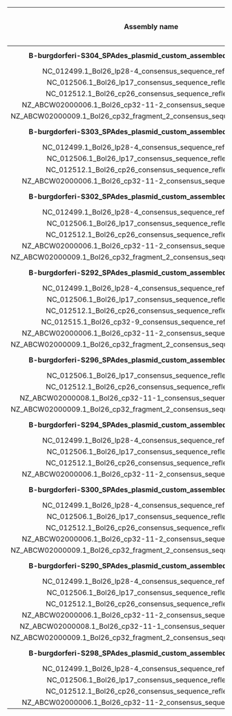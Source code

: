 |                                          Assembly name                                           |Coverage to reference (>75%)|     Counted NT % (?N)      |  Other ambiguous % (2 NT)  |  Other ambiguous % (3 NT)  |          N/Gap %           |
|:------------------------------------------------------------------------------------------------:|:--------------------------:|:--------------------------:|:--------------------------:|:--------------------------:|:--------------------------:|
|             <b>B-burgdorferi-S304_SPAdes_plasmid_custom_assembled_filtered.fasta</b>             |         5 plasmids         |                            |                            |                            |                            |
|                     NC_012499.1_Bol26_lp28-4_consensus_sequence_reflen_28812                     |             99             |             1              |             1              |             0              |             0              |
|                      NC_012506.1_Bol26_lp17_consensus_sequence_reflen_17287                      |             92             |             7              |             0              |             0              |             0              |
|                      NC_012512.1_Bol26_cp26_consensus_sequence_reflen_26523                      |             85             |             15             |             0              |             0              |             0              |
|                 NZ_ABCW02000006.1_Bol26_cp32-11-2_consensus_sequence_reflen_2701                 |             87             |             15             |             5              |             0              |             0              |
|             NZ_ABCW02000009.1_Bol26_cp32_fragment_2_consensus_sequence_reflen_11269              |             87             |             13             |             1              |             0              |             0              |
|             <b>B-burgdorferi-S303_SPAdes_plasmid_custom_assembled_filtered.fasta</b>             |         4 plasmids         |                            |                            |                            |                            |
|                     NC_012499.1_Bol26_lp28-4_consensus_sequence_reflen_28812                     |             80             |             15             |             1              |             0              |             0              |
|                      NC_012506.1_Bol26_lp17_consensus_sequence_reflen_17287                      |             85             |             14             |             0              |             0              |             0              |
|                      NC_012512.1_Bol26_cp26_consensus_sequence_reflen_26523                      |             94             |             6              |             0              |             0              |             0              |
|                 NZ_ABCW02000006.1_Bol26_cp32-11-2_consensus_sequence_reflen_2701                 |             87             |             13             |             0              |             0              |             0              |
|             <b>B-burgdorferi-S302_SPAdes_plasmid_custom_assembled_filtered.fasta</b>             |         5 plasmids         |                            |                            |                            |                            |
|                     NC_012499.1_Bol26_lp28-4_consensus_sequence_reflen_28812                     |            100             |             0              |             1              |             0              |             0              |
|                      NC_012506.1_Bol26_lp17_consensus_sequence_reflen_17287                      |             92             |             7              |             0              |             0              |             0              |
|                      NC_012512.1_Bol26_cp26_consensus_sequence_reflen_26523                      |             85             |             15             |             0              |             0              |             0              |
|                 NZ_ABCW02000006.1_Bol26_cp32-11-2_consensus_sequence_reflen_2701                 |             87             |             15             |             5              |             0              |             0              |
|             NZ_ABCW02000009.1_Bol26_cp32_fragment_2_consensus_sequence_reflen_11269              |             87             |             13             |             1              |             0              |             0              |
|             <b>B-burgdorferi-S292_SPAdes_plasmid_custom_assembled_filtered.fasta</b>             |         6 plasmids         |                            |                            |                            |                            |
|                     NC_012499.1_Bol26_lp28-4_consensus_sequence_reflen_28812                     |             99             |             1              |             1              |             0              |             0              |
|                      NC_012506.1_Bol26_lp17_consensus_sequence_reflen_17287                      |             92             |             7              |             0              |             0              |             0              |
|                      NC_012512.1_Bol26_cp26_consensus_sequence_reflen_26523                      |             85             |             15             |             0              |             0              |             0              |
|                     NC_012515.1_Bol26_cp32-9_consensus_sequence_reflen_30597                     |             75             |             25             |             1              |             0              |             0              |
|                 NZ_ABCW02000006.1_Bol26_cp32-11-2_consensus_sequence_reflen_2701                 |             87             |             15             |             5              |             0              |             0              |
|             NZ_ABCW02000009.1_Bol26_cp32_fragment_2_consensus_sequence_reflen_11269              |             87             |             13             |             1              |             0              |             0              |
|             <b>B-burgdorferi-S296_SPAdes_plasmid_custom_assembled_filtered.fasta</b>             |         4 plasmids         |                            |                            |                            |                            |
|                      NC_012506.1_Bol26_lp17_consensus_sequence_reflen_17287                      |             83             |             18             |             0              |             0              |             0              |
|                      NC_012512.1_Bol26_cp26_consensus_sequence_reflen_26523                      |             85             |             15             |             0              |             0              |             0              |
|                NZ_ABCW02000008.1_Bol26_cp32-11-1_consensus_sequence_reflen_18200                 |             77             |             23             |             1              |             0              |             0              |
|             NZ_ABCW02000009.1_Bol26_cp32_fragment_2_consensus_sequence_reflen_11269              |             78             |             21             |             0              |             0              |             0              |
|             <b>B-burgdorferi-S294_SPAdes_plasmid_custom_assembled_filtered.fasta</b>             |         4 plasmids         |                            |                            |                            |                            |
|                     NC_012499.1_Bol26_lp28-4_consensus_sequence_reflen_28812                     |             82             |             18             |             1              |             0              |             0              |
|                      NC_012506.1_Bol26_lp17_consensus_sequence_reflen_17287                      |             86             |             13             |             0              |             0              |             0              |
|                      NC_012512.1_Bol26_cp26_consensus_sequence_reflen_26523                      |             76             |             24             |             0              |             0              |             0              |
|                 NZ_ABCW02000006.1_Bol26_cp32-11-2_consensus_sequence_reflen_2701                 |             87             |             13             |             0              |             0              |             0              |
|             <b>B-burgdorferi-S300_SPAdes_plasmid_custom_assembled_filtered.fasta</b>             |         5 plasmids         |                            |                            |                            |                            |
|                     NC_012499.1_Bol26_lp28-4_consensus_sequence_reflen_28812                     |             99             |             1              |             1              |             0              |             0              |
|                      NC_012506.1_Bol26_lp17_consensus_sequence_reflen_17287                      |             87             |             12             |             0              |             0              |             0              |
|                      NC_012512.1_Bol26_cp26_consensus_sequence_reflen_26523                      |             85             |             15             |             0              |             0              |             0              |
|                 NZ_ABCW02000006.1_Bol26_cp32-11-2_consensus_sequence_reflen_2701                 |             87             |             15             |             5              |             0              |             0              |
|             NZ_ABCW02000009.1_Bol26_cp32_fragment_2_consensus_sequence_reflen_11269              |             87             |             13             |             1              |             0              |             0              |
|             <b>B-burgdorferi-S290_SPAdes_plasmid_custom_assembled_filtered.fasta</b>             |         6 plasmids         |                            |                            |                            |                            |
|                     NC_012499.1_Bol26_lp28-4_consensus_sequence_reflen_28812                     |             99             |             1              |             1              |             0              |             0              |
|                      NC_012506.1_Bol26_lp17_consensus_sequence_reflen_17287                      |             92             |             7              |             0              |             0              |             0              |
|                      NC_012512.1_Bol26_cp26_consensus_sequence_reflen_26523                      |             85             |             15             |             0              |             0              |             0              |
|                 NZ_ABCW02000006.1_Bol26_cp32-11-2_consensus_sequence_reflen_2701                 |             87             |             15             |             5              |             0              |             0              |
|                NZ_ABCW02000008.1_Bol26_cp32-11-1_consensus_sequence_reflen_18200                 |             76             |             22             |             2              |             0              |             0              |
|             NZ_ABCW02000009.1_Bol26_cp32_fragment_2_consensus_sequence_reflen_11269              |             87             |             13             |             1              |             0              |             0              |
|             <b>B-burgdorferi-S298_SPAdes_plasmid_custom_assembled_filtered.fasta</b>             |         4 plasmids         |                            |                            |                            |                            |
|                     NC_012499.1_Bol26_lp28-4_consensus_sequence_reflen_28812                     |             96             |             4              |             1              |             0              |             0              |
|                      NC_012506.1_Bol26_lp17_consensus_sequence_reflen_17287                      |             88             |             13             |             0              |             0              |             0              |
|                      NC_012512.1_Bol26_cp26_consensus_sequence_reflen_26523                      |             97             |             3              |             0              |             0              |             0              |
|                 NZ_ABCW02000006.1_Bol26_cp32-11-2_consensus_sequence_reflen_2701                 |             87             |             13             |             0              |             0              |             0              |
